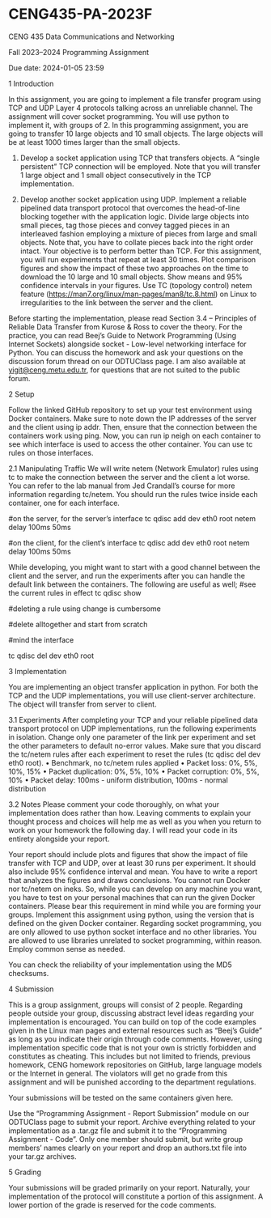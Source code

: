 # CENG435-PA-2023F

CENG 435 Data Communications and Networking

Fall 2023–2024 Programming Assignment

Due date: 2024-01-05 23:59


1 Introduction

In this assignment, you are going to implement a file transfer program using TCP and UDP Layer
4 protocols talking across an unreliable channel. The assignment will cover socket programming.
You will use python to implement it, with groups of 2. In this programming assignment, you are
going to transfer 10 large objects and 10 small objects. The large objects will be at least 1000
times larger than the small objects.

1. Develop a socket application using TCP that transfers objects. A “single persistent” TCP
connection will be employed. Note that you will transfer 1 large object and 1 small object
consecutively in the TCP implementation.

3. Develop another socket application using UDP. Implement a reliable pipelined data transport
protocol that overcomes the head-of-line blocking together with the application logic. Divide
large objects into small pieces, tag those pieces and convey tagged pieces in an interleaved
fashion employing a mixture of pieces from large and small objects. Note that, you have to
collate pieces back into the right order intact. Your objective is to perform better than TCP.
For this assignment, you will run experiments that repeat at least 30 times. Plot comparison
figures and show the impact of these two approaches on the time to download the 10 large and 10
small objects. Show means and 95% confidence intervals in your figures. Use TC (topology control)
netem feature (https://man7.org/linux/man-pages/man8/tc.8.html) on Linux to irregularities to
the link between the server and the client.

Before starting the implementation, please read Section 3.4 – Principles of Reliable Data Transfer
from Kurose & Ross to cover the theory. For the practice, you can read Beej’s Guide to Network
Programming (Using Internet Sockets) alongside socket - Low-level networking interface for Python.
You can discuss the homework and ask your questions on the discussion forum thread on our
ODTUClass page. I am also available at yigit@ceng.metu.edu.tr, for questions that are not suited
to the public forum.


2 Setup

Follow the linked GitHub repository to set up your test environment using Docker containers. Make
sure to note down the IP addresses of the server and the client using ip addr. Then, ensure that
the connection between the containers work using ping. Now, you can run ip neigh on each
container to see which interface is used to access the other container. You can use tc rules on those
interfaces.

2.1 Manipulating Traffic
We will write netem (Network Emulator) rules using tc to make the connection between the server
and the client a lot worse. You can refer to the lab manual from Jed Crandall’s course for more
information regarding tc/netem.
You should run the rules twice inside each container, one for each interface.

#on the server, for the server’s interface
tc qdisc add dev eth0 root netem delay 100ms 50ms

#on the client, for the client’s interface
tc qdisc add dev eth0 root netem delay 100ms 50ms

While developing, you might want to start with a good channel between the client and the
server, and run the experiments after you can handle the default link between the containers.
The following are useful as well;
#see the current rules in effect
tc qdisc show

#deleting a rule using change is cumbersome

#delete alltogether and start from scratch

#mind the interface

tc qdisc del dev eth0 root


3 Implementation

You are implementing an object transfer application in python. For both the TCP and the UDP
implementations, you will use client-server architecture. The object will transfer from server to
client.

3.1 Experiments
After completing your TCP and your reliable pipelined data transport protocol on UDP implementations,
run the following experiments in isolation. Change only one parameter of the link per
experiment and set the other parameters to default no-error values. Make sure that you discard
the tc/netem rules after each experiment to reset the rules (tc qdisc del dev eth0 root).
• Benchmark, no tc/netem rules applied
• Packet loss: 0%, 5%, 10%, 15%
• Packet duplication: 0%, 5%, 10%
• Packet corruption: 0%, 5%, 10%
• Packet delay: 100ms - uniform distribution, 100ms - normal distribution

3.2 Notes
Please comment your code thoroughly, on what your implementation does rather than how. Leaving
comments to explain your thought process and choices will help me as well as you when you return
to work on your homework the following day. I will read your code in its entirety alongside your
report.

Your report should include plots and figures that show the impact of file transfer with TCP
and UDP, over at least 30 runs per experiment. It should also include 95% confidence interval and
mean. You have to write a report that analyzes the figures and draws conclusions.
You cannot run Docker nor tc/netem on ineks. So, while you can develop on any machine you
want, you have to test on your personal machines that can run the given Docker containers. Please
bear this requirement in mind while you are forming your groups.
Implement this assignment using python, using the version that is defined on the given Docker
container. Regarding socket programming, you are only allowed to use python socket interface and
no other libraries. You are allowed to use libraries unrelated to socket programming, within reason.
Employ common sense as needed.

You can check the reliability of your implementation using the MD5 checksums.


4 Submission

This is a group assignment, groups will consist of 2 people. Regarding people outside your group,
discussing abstract level ideas regarding your implementation is encouraged. You can build on top
of the code examples given in the Linux man pages and external resources such as “Beej’s Guide” as
long as you indicate their origin through code comments. However, using implementation specific
code that is not your own is strictly forbidden and constitutes as cheating. This includes but not
limited to friends, previous homework, CENG homework repositories on GitHub, large language
models or the Internet in general. The violators will get no grade from this assignment and will be
punished according to the department regulations.

Your submissions will be tested on the same containers given here.

Use the “Programming Assignment - Report Submission” module on our ODTUClass page
to submit your report. Archive everything related to your implementation as a .tar.gz file and
submit it to the “Programming Assignment - Code”. Only one member should submit, but write
group members’ names clearly on your report and drop an authors.txt file into your tar.gz
archives.


5 Grading

Your submissions will be graded primarily on your report. Naturally, your implementation of the
protocol will constitute a portion of this assignment. A lower portion of the grade is reserved for
the code comments.

